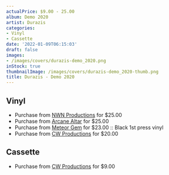 ```yaml
---
actualPrice: $9.00 - 25.00
album: Demo 2020
artist: Durazis
categories:
- Vinyl
- Cassette
date: '2022-01-09T06:15:03'
draft: false
images:
- /images/covers/durazis-demo_2020.png
inStock: true
thumbnailImage: /images/covers/durazis-demo_2020-thumb.png
title: Durazis - Demo 2020
---
```


## Vinyl
* Purchase from [NWN Productions](http://shop.nwnprod.com/index.php?route=product/product&path=75&product_id=18071&sort=pd.name&order=ASC) for $25.00
* Purchase from [Arcane Altar](https://arcanealtar.bigcartel.com/product/durazis-demo-2020-12-lp) for $25.00
* Purchase from [Meteor Gem](https://meteor-gem.com/products/durazis-demo-2020-lp) for $23.00 :: Black 1st press vinyl
* Purchase from [CW Productions](https://shop.cwproductions.net/products/durazis-demo-2020-lp) for $20.00
## Cassette
* Purchase from [CW Productions](https://shop.cwproductions.net/products/durazis-demo-2020) for $9.00
